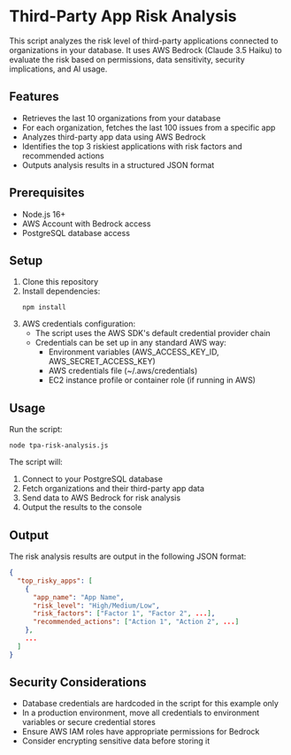 # Third-Party App Risk Analysis

This script analyzes the risk level of third-party applications connected to organizations in your database. It uses AWS Bedrock (Claude 3.5 Haiku) to evaluate the risk based on permissions, data sensitivity, security implications, and AI usage.

## Features

- Retrieves the last 10 organizations from your database
- For each organization, fetches the last 100 issues from a specific app
- Analyzes third-party app data using AWS Bedrock
- Identifies the top 3 riskiest applications with risk factors and recommended actions
- Outputs analysis results in a structured JSON format

## Prerequisites

- Node.js 16+
- AWS Account with Bedrock access
- PostgreSQL database access

## Setup

1. Clone this repository
2. Install dependencies:
   ```
   npm install
   ```
3. AWS credentials configuration:
   - The script uses the AWS SDK's default credential provider chain
   - Credentials can be set up in any standard AWS way:
     - Environment variables (AWS_ACCESS_KEY_ID, AWS_SECRET_ACCESS_KEY)
     - AWS credentials file (~/.aws/credentials)
     - EC2 instance profile or container role (if running in AWS)

## Usage

Run the script:

```
node tpa-risk-analysis.js
```

The script will:
1. Connect to your PostgreSQL database
2. Fetch organizations and their third-party app data
3. Send data to AWS Bedrock for risk analysis
4. Output the results to the console

## Output

The risk analysis results are output in the following JSON format:

```json
{
  "top_risky_apps": [
    {
      "app_name": "App Name",
      "risk_level": "High/Medium/Low",
      "risk_factors": ["Factor 1", "Factor 2", ...],
      "recommended_actions": ["Action 1", "Action 2", ...]
    },
    ...
  ]
}
```

## Security Considerations

- Database credentials are hardcoded in the script for this example only
- In a production environment, move all credentials to environment variables or secure credential stores
- Ensure AWS IAM roles have appropriate permissions for Bedrock
- Consider encrypting sensitive data before storing it
